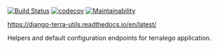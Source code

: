 [![Build Status](https://travis-ci.org/Terralego/django-terra-utils.svg?branch=master)](https://travis-ci.org/Terralego/django-terra-utils)
[![codecov](https://codecov.io/gh/Terralego/django-terra-utils/branch/master/graph/badge.svg)](https://codecov.io/gh/Terralego/django-terra-utils)
[![Maintainability](https://api.codeclimate.com/v1/badges/5e60cc95c683ab4fb31c/maintainability)](https://codeclimate.com/github/Terralego/django-terra-utils/maintainability)

https://django-terra-utils.readthedocs.io/en/latest/

Helpers and default configuration endpoints for terralego application.
